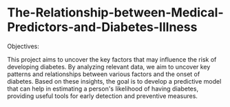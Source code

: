 # The-Relationship-between-Medical-Predictors-and-Diabetes-Illness

Objectives:

This project aims to uncover the key factors that may influence the risk of developing diabetes. By analyzing relevant data, we aim to uncover key patterns and relationships between various factors and the onset of diabetes. Based on these insights, the goal is to develop a predictive model that can help in estimating a person's likelihood of having diabetes, providing useful tools for early detection and preventive measures.
